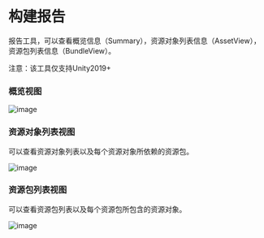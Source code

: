 # 构建报告

报告工具，可以查看概览信息（Summary），资源对象列表信息（AssetView），资源包列表信息（BundleView）。

注意：该工具仅支持Unity2019+

### 概览视图

![image](https://github.com/tuyoogame/YooAsset/raw/main/Docs/Image/AssetReporter-img1.jpg)

### 资源对象列表视图

可以查看资源对象列表以及每个资源对象所依赖的资源包。

![image](https://github.com/tuyoogame/YooAsset/raw/main/Docs/Image/AssetReporter-img2.jpg)

### 资源包列表视图

可以查看资源包列表以及每个资源包所包含的资源对象。

![image](https://github.com/tuyoogame/YooAsset/raw/main/Docs/Image/AssetReporter-img3.jpg)
